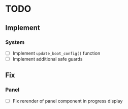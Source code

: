 # TODO

## Implement

### System

- [ ] Implement `update_boot_config()` function
- [ ] Implement additional safe guards

## Fix

### Panel

- [ ] Fix rerender of panel component in progress display